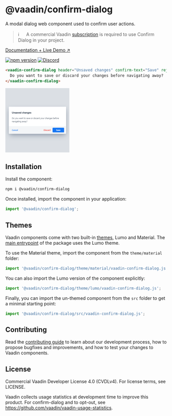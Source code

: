 # @vaadin/confirm-dialog

A modal dialog web component used to confirm user actions.

> ℹ️ 　 A commercial Vaadin [subscription](https://vaadin.com/pricing) is required to use Confirm Dialog in your project.

[Documentation + Live Demo ↗](https://vaadin.com/docs/latest/ds/components/confirm-dialog)

[![npm version](https://badgen.net/npm/v/@vaadin/confirm-dialog)](https://www.npmjs.com/package/@vaadin/confirm-dialog)
[![Discord](https://img.shields.io/discord/732335336448852018?label=discord)](https://discord.gg/PHmkCKC)

```html
<vaadin-confirm-dialog header="Unsaved changes" confirm-text="Save" reject-text="Discard" cancel reject>
  Do you want to save or discard your changes before navigating away?
</vaadin-confirm-dialog>
```

[<img src="https://raw.githubusercontent.com/vaadin/web-components/master/packages/confirm-dialog/screenshot.png" width="200" alt="Screenshot of vaadin-confirm-dialog">](https://vaadin.com/docs/latest/ds/components/confirm-dialog)

## Installation

Install the component:

```sh
npm i @vaadin/confirm-dialog
```

Once installed, import the component in your application:

```js
import '@vaadin/confirm-dialog';
```

## Themes

Vaadin components come with two built-in [themes](https://vaadin.com/docs/latest/ds/customization/using-themes), Lumo and Material.
The [main entrypoint](https://github.com/vaadin/web-components/blob/master/packages/confirm-dialog/vaadin-confirm-dialog.js) of the package uses the Lumo theme.

To use the Material theme, import the component from the `theme/material` folder:

```js
import '@vaadin/confirm-dialog/theme/material/vaadin-confirm-dialog.js';
```

You can also import the Lumo version of the component explicitly:

```js
import '@vaadin/confirm-dialog/theme/lumo/vaadin-confirm-dialog.js';
```

Finally, you can import the un-themed component from the `src` folder to get a minimal starting point:

```js
import '@vaadin/confirm-dialog/src/vaadin-confirm-dialog.js';
```

## Contributing

Read the [contributing guide](https://vaadin.com/docs/latest/guide/contributing/overview) to learn about our development process, how to propose bugfixes and improvements, and how to test your changes to Vaadin components.

## License

Commercial Vaadin Developer License 4.0 (CVDLv4). For license terms, see LICENSE.

Vaadin collects usage statistics at development time to improve this product.
For confirm-dialog and to opt-out, see https://github.com/vaadin/vaadin-usage-statistics.
